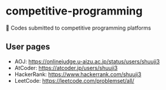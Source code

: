 # competitive-programming
🛫 Codes submitted to competitive programming platforms

## User pages

- AOJ: https://onlinejudge.u-aizu.ac.jp/status/users/shuuji3
- AtCoder: https://atcoder.jp/users/shuuji3
- HackerRank: https://www.hackerrank.com/shuuji3
- LeetCode: https://leetcode.com/problemset/all/
